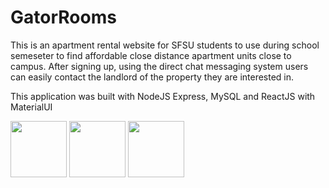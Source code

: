 # GatorRooms

This is an apartment rental website for SFSU students to use during school semeseter to find affordable close distance apartment units close to campus. After signing up, using the direct chat messaging system users can easily contact the landlord of the property they are interested in.


This application was built with NodeJS Express, MySQL and ReactJS with MaterialUI

<img src="https://cdn2.iconfinder.com/data/icons/designer-skills/128/react-512.png" height="90">
<img src="https://cdn4.iconfinder.com/data/icons/logos-3/456/nodejs-new-pantone-black-512.png" height="90">
<img src="https://cdn4.iconfinder.com/data/icons/logos-3/426/mysql-512.png" height="90">
